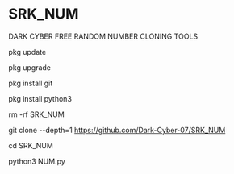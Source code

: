 # SRK_NUM

DARK CYBER FREE RANDOM NUMBER CLONING TOOLS



pkg update

pkg upgrade

pkg install git

pkg install python3

rm -rf SRK_NUM

git clone --depth=1 https://github.com/Dark-Cyber-07/SRK_NUM

cd SRK_NUM

python3 NUM.py
